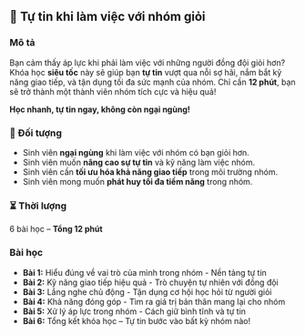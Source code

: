 ## 📌 Tự tin khi làm việc với nhóm giỏi  

### Mô tả  
Bạn cảm thấy áp lực khi phải làm việc với những người đồng đội giỏi hơn? Khóa học **siêu tốc** này sẽ giúp bạn **tự tin** vượt qua nỗi sợ hãi, nắm bắt kỹ năng giao tiếp, và tận dụng tối đa sức mạnh của nhóm. Chỉ cần **12 phút**, bạn sẽ trở thành một thành viên nhóm tích cực và hiệu quả!

**Học nhanh, tự tin ngay, không còn ngại ngùng!**  

### 🎯 Đối tượng  
- Sinh viên **ngại ngùng** khi làm việc với nhóm có bạn giỏi hơn.  
- Sinh viên muốn **nâng cao sự tự tin** và kỹ năng làm việc nhóm.  
- Sinh viên cần **tối ưu hóa khả năng giao tiếp** trong môi trường nhóm.  
- Sinh viên mong muốn **phát huy tối đa tiềm năng** trong nhóm.  

### ⏳ Thời lượng  
6 bài học – **Tổng 12 phút**  

### Bài học  
- **Bài 1:** Hiểu đúng về vai trò của mình trong nhóm - Nền tảng tự tin  
- **Bài 2:** Kỹ năng giao tiếp hiệu quả - Trò chuyện tự nhiên với đồng đội  
- **Bài 3:** Lắng nghe chủ động - Tận dụng cơ hội học hỏi từ người giỏi  
- **Bài 4:** Khả năng đóng góp - Tìm ra giá trị bản thân mang lại cho nhóm  
- **Bài 5:** Xử lý áp lực trong nhóm - Cách giữ bình tĩnh và tự tin  
- **Bài 6:** Tổng kết khóa học – Tự tin bước vào bất kỳ nhóm nào!